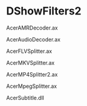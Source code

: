 # DShowFilters2
AcerAMRDecoder.ax

AcerAudioDecoder.ax

AcerFLVSplitter.ax

AcerMKVSplitter.ax

AcerMP4Splitter2.ax

AcerMpegSplitter.ax

AcerSubtitle.dll
